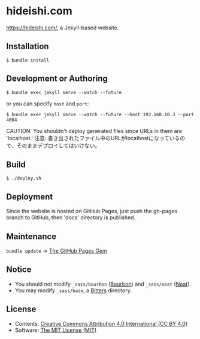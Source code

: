 hideishi.com
============

<https://hideishi.com/>, a Jekyll-based website.

Installation
------------

```console
$ bundle install
```

Development or Authoring
------------------------

```console
$ bundle exec jekyll serve --watch --future
```

or you can specify `host` and `port`:

```console
$ bundle exec jekyll serve --watch --future --host 192.168.10.3 --port 4004
```

CAUTION: You shouldn't deploy generated files since URLs in them are 'localhost.'
注意: 書き出されたファイル中のURLがlocalhostになっているので、そのままデプロイしてはいけない。


Build
-----

```console
$ ./deploy.sh
```

Deployment
----------

Since the website is hosted on GitHub Pages, just push the gh-pages branch to GitHub, then 'docs' directory is published.

Maintenance
----------

`bundle update` -> [The GitHub Pages Gem](https://pages.github.com/versions/)

Notice
------

- You should not modify `_sass/bourbon` ([Bourbon](http://bourbon.io/)) and `_sass/neat` ([Neat](http://neat.bourbon.io/)).
- You may modify `_sass/base`, a [Bitters](http://bitters.bourbon.io/) directory.

License
-------

- Contents: [Creative Commons Attribution 4.0 International (CC BY 4.0)](http://creativecommons.org/licenses/by/4.0/)
- Software: [The MIT License (MIT)](http://opensource.org/licenses/MIT)
